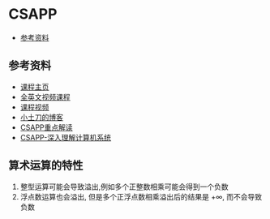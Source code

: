 # CSAPP


<!-- vim-markdown-toc GFM -->

* [参考资料](#参考资料)

<!-- vim-markdown-toc -->

## 参考资料
- [课程主页](http://www.cs.cmu.edu/afs/cs/academic/class/15213-f22/www/index.html)
- [全英文视频课程](https://www.bilibili.com/video/av40238125/?vd_source=bb33286cda74be54bbcdf853e121e4f7)
- [课程视频](https://www.youtube.com/watch?v=ScMxnXq6fbI&list=PLcQU3vbfgCc9sVAiHf5761UUApjZ3ZD3x)
- [小土刀的博客](https://wdxtub.com/work/)
- [CSAPP重点解读](https://fengmuzi2003.gitbook.io/csapp3e/)
- [CSAPP-深入理解计算机系统](https://www.bilibili.com/video/BV1cD4y1D7uR/?vd_source=bb33286cda74be54bbcdf853e121e4f7)

## 算术运算的特性
1. 整型运算可能会导致溢出,例如多个正整数相乘可能会得到一个负数
2. 浮点数运算也会溢出, 但是多个正浮点数相乘溢出后的结果是 $+\infty$, 而不会导致负数
